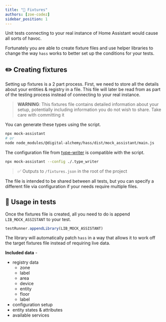 ```yaml
---
title: "🚟 Fixtures"
authors: [zoe-codez]
sidebar_position: 1
---
```


Unit tests connecting to your real instance of Home Assistant would cause all sorts of havoc.

Fortunately you are able to create fixture files and use helper libraries to change the way `hass` works to better set up the conditions for your tests.

## ✏️ Creating fixtures

Setting up fixtures is a 2 part process. First, we need to store all the details about your entities & registry in a file. This file will later be read from as part of the testing process instead of connecting to your real instance.

> **WARNING**: This fixtures file contains detailed information about your setup, potentially including information you do not wish to share. Take care with committing it

You can generate these types using the script.

```bash
npx mock-assistant
# or
node node_modules/@digital-alchemy/hass/dist/mock_assistant/main.js
```

The configuration file from [type-writer](/docs/home-automation/hass/setup/type-writer/) is compatible with the script.

```bash
npx mock-assistant --config ./.type_writer
```

> ✅ Outputs to `/fixtures.json` in the root of the project

The file is intended to be shared between all tests, but you can specify a different file via configuration if your needs require multiple files.

## 📝 Usage in tests

Once the fixtures file is created, all you need to do is append `LIB_MOCK_ASSISTANT` to your test.

```typescript
testRunner.appendLibrary(LIB_MOCK_ASSISTANT)
```

The library will automatically patch `hass` in a way that allows it to work off the target fixtures file instead of requiring live data.

**Included data** -

- registry data
  - zone
  - label
  - area
  - device
  - entity
  - floor
  - label
- configuration setup
- entity states & attributes
- available services
